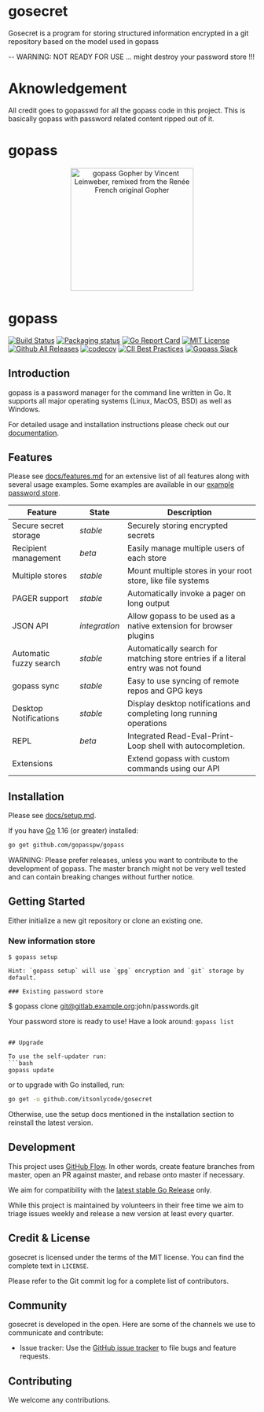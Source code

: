 # gosecret

Gosecret is a program for storing structured information encrypted in a git
repository based on the model used in gopass

-- WARNING: NOT READY FOR USE ... might destroy your password store !!!

# Aknowledgement

All credit goes to gopasswd for all the gopass code in this project.
This is basically gopass with password related content ripped out of it.


# gopass



<p align="center">
    <img src="docs/logo.png" height="250" alt="gopass Gopher by Vincent Leinweber, remixed from the Renée French original Gopher" title="gopass Gopher by Vincent Leinweber, remixed from the Renée French original Gopher" />
</p>

# gopass

[![Build Status](https://img.shields.io/github/workflow/status/gopasspw/gopass/Build%20gopass/master)](https://github.com/gopasspw/gopass/actions/workflows/build.yml?query=branch%3Amaster)
[![Packaging status](https://repology.org/badge/tiny-repos/gopass.svg)](https://repology.org/project/gopass/versions)
[![Go Report Card](https://goreportcard.com/badge/github.com/gopasspw/gopass)](https://goreportcard.com/report/github.com/gopasspw/gopass)
[![MIT License](https://img.shields.io/badge/license-MIT-blue.svg)](https://github.com/gopasspw/gopass/blob/master/LICENSE)
[![Github All Releases](https://img.shields.io/github/downloads/gopasspw/gopass/total.svg)](https://github.com/gopasspw/gopass/releases)
[![codecov](https://codecov.io/gh/gopasspw/gopass/branch/master/graph/badge.svg)](https://codecov.io/gh/gopasspw/gopass)
[![CII Best Practices](https://bestpractices.coreinfrastructure.org/projects/1899/badge)](https://bestpractices.coreinfrastructure.org/projects/1899)
[![Gopass Slack](https://img.shields.io/badge/%23gopass-Slack-brightgreen)](https://docs.google.com/forms/d/e/1FAIpQLScxOPX_OLDaG5ak2E1kNdcFw9fJvPCr8xUaPGLyW8cyNUEnJw/viewform?usp=sf_link)

## Introduction

gopass is a password manager for the command line written in Go. It supports all major operating systems (Linux, MacOS, BSD) as well as Windows.

For detailed usage and installation instructions please check out our [documentation](docs/).

## Features

Please see [docs/features.md](https://github.com/gopasspw/gopass/blob/master/docs/features.md) for an extensive list of all features along with several usage examples. Some examples are available in our
[example password store](https://github.com/gopasspw/password-store-example).

| **Feature**                 | **State**     | **Description**                                                   |
| --------------------------- | ------------- | ----------------------------------------------------------------- |
| Secure secret storage       | *stable*      | Securely storing encrypted secrets                                |
| Recipient management        | *beta*        | Easily manage multiple users of each store                        |
| Multiple stores             | *stable*      | Mount multiple stores in your root store, like file systems       |
| PAGER support               | *stable*      | Automatically invoke a pager on long output                       |
| JSON API                    | *integration* | Allow gopass to be used as a native extension for browser plugins |
| Automatic fuzzy search      | *stable*      | Automatically search for matching store entries if a literal entry was not found |
| gopass sync                 | *stable*      | Easy to use syncing of remote repos and GPG keys                  |
| Desktop Notifications       | *stable*      | Display desktop notifications and completing long running operations |
| REPL                        | *beta*        | Integrated Read-Eval-Print-Loop shell with autocompletion. |
| Extensions                  |               | Extend gopass with custom commands using our API                  |

## Installation

Please see [docs/setup.md](https://github.com/gopasspw/gopass/blob/master/docs/setup.md).

If you have [Go](https://golang.org/) 1.16 (or greater) installed:

```bash
go get github.com/gopasspw/gopass
```

WARNING: Please prefer releases, unless you want to contribute to the
development of gopass. The master branch might not be very well tested and
can contain breaking changes without further notice.

## Getting Started

Either initialize a new git repository or clone an existing one.

### New information store

```
$ gopass setup

Hint: `gopass setup` will use `gpg` encryption and `git` storage by default.

### Existing password store

```
$ gopass clone git@gitlab.example.org:john/passwords.git

Your password store is ready to use! Have a look around: `gopass list`
```

## Upgrade

To use the self-updater run:
```bash
gopass update
```

or to upgrade with Go installed, run:
```bash
go get -u github.com/itsonlycode/gosecret
```

Otherwise, use the setup docs mentioned in the installation section to reinstall the latest version.

## Development

This project uses [GitHub Flow](https://guides.github.com/introduction/flow/). In other words, create feature branches from master, open an PR against master, and rebase onto master if necessary.

We aim for compatibility with the [latest stable Go Release](https://golang.org/dl/) only.

While this project is maintained by volunteers in their free time we aim to triage issues weekly and release a new version at least every quarter.

## Credit & License

gosecret is licensed under the terms of the MIT license. You can find the complete text in `LICENSE`.

Please refer to the Git commit log for a complete list of contributors.

## Community

gosecret is developed in the open. Here are some of the channels we use to communicate and contribute:

* Issue tracker: Use the [GitHub issue tracker](https://github.com/itsonlycode/gosecret/issues) to file bugs and feature requests.

## Contributing

We welcome any contributions.

<!---
Please see the [CONTRIBUTING.md](https://github.com/gopasspw/gopass/blob/master/CONTRIBUTING.md) file for instructions on how to submit changes.
--->

